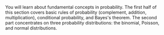 You will learn about fundamental concepts in probability. The first half of this section covers basic rules of probability (complement, addition, multiplication), conditional probability, and Bayes's theorem. The second part concentrates on three probability distributions: the binomial, Poisson, and normal distributions. 

